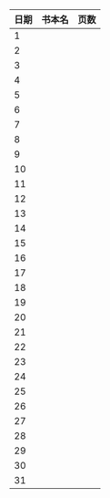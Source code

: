日期|书本名|页数|
----|:-------:|---------|
1| | 
2| |  
3| | 
4| | 
5| | 
6| | 
7| | 
8| | 
9| | 
10| | 
11| | 
12| | 
13| | 
14| | 
15| | 
16| | 
17| | 
18| | 
19| |  
20| | 
21| | 
22| | 
23| | 
24| |  
25| |  
26| | 
27| | 
28| | 
29| | 
30| | 
31| |
